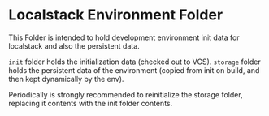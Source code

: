 # Localstack Environment Folder

This Folder is intended to hold development environment init data for localstack and also the persistent data.

`init` folder holds the initialization data (checked out to VCS).
`storage` folder holds the persistent data of the environment (copied from init on build, and then kept dynamically 
by the env).

Periodically is strongly recommended to reinitialize the storage folder, replacing it contents with the init folder 
contents.